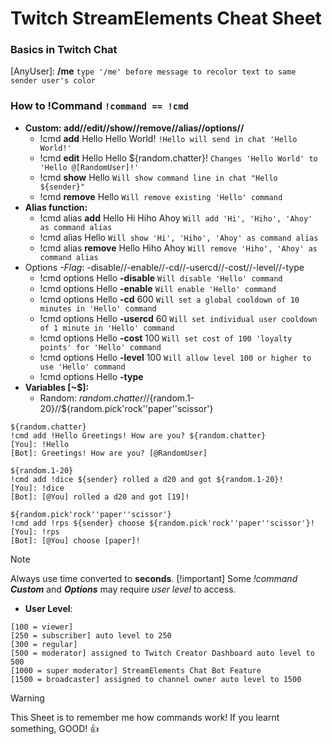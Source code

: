 # **Twitch StreamElements Cheat Sheet**
### Basics in Twitch Chat
[AnyUser]: **/me** `type '/me' before message to recolor text to same sender user's color`
### How to !Command `!command == !cmd`
+ **Custom: add//edit//show//remove//alias//options//**
  - !cmd **add** Hello Hello World! `!Hello will send in chat 'Hello World!'`
  - !cmd **edit** Hello Hello ${random.chatter}! `Changes 'Hello World' to 'Hello @[RandomUser]!'`
  - !cmd **show** Hello `Will show command line in chat "Hello ${sender}"`
  - !cmd **remove** Hello `Will remove existing 'Hello' command`
+ **Alias function:**
  - !cmd alias **add** Hello Hi Hiho Ahoy `Will add 'Hi', 'Hiho', 'Ahoy' as command alias`
  - !cmd alias Hello `Will show 'Hi', 'Hiho', 'Ahoy' as command alias`
  - !cmd alias **remove** Hello Hiho Ahoy `Will remove 'Hiho', 'Ahoy' as command alias`
+ Options _-Flag_: -disable//-enable//-cd//-usercd//-cost//-level//-type
  - !cmd options Hello **-disable** `Will disable 'Hello' command`
  - !cmd options Hello **-enable** `Will enable 'Hello' command`
  - !cmd options Hello **-cd** 600 `Will set a global cooldown of 10 minutes in 'Hello' command`
  - !cmd options Hello **-usercd** 60 `Will set individual user cooldown of 1 minute in 'Hello' command`
  - !cmd options Hello **-cost** 100 `Will set cost of 100 'loyalty points' for 'Hello' command`
  - !cmd options Hello **-level** 100 `Will allow level 100 or higher to use 'Hello' command`
  - !cmd options Hello **-type**
+ **Variables [~$]:**
  + Random: ${random.chatter}//${random.1-20}//${random.pick'rock''paper''scissor'}
```
${random.chatter}
!cmd add !Hello Greetings! How are you? ${random.chatter}
[You]: !Hello
[Bot]: Greetings! How are you? [@RandomUser]
```
```
${random.1-20}
!cmd add !dice ${sender} rolled a d20 and got ${random.1-20}!
[You]: !dice
[Bot]: [@You] rolled a d20 and got [19]!
```
```
${random.pick'rock''paper''scissor'}
!cmd add !rps ${sender} choose ${random.pick'rock''paper''scissor'}!
[You]: !rps
[Bot]: [@You] choose [paper]!
```
> [!note]
> Always use time converted to **seconds**.
> [!important]
> Some _!command_ ***Custom*** and ***Options*** may require _user level_ to access.
- **User Level**:
```
[100 = viewer]
[250 = subscriber] auto level to 250
[300 = regular]
[500 = moderator] assigned to Twitch Creator Dashboard auto level to 500
[1000 = super moderator] StreamElements Chat Bot Feature
[1500 = broadcaster] assigned to channel owner auto level to 1500
```
> [!warning]
> This Sheet is to remember me how commands work! If you learnt something, GOOD! 👍
> <!-- Do you like it and want support me? Sorry, only have [ttv/KazKazu](www.twitch.tv/KazKazu) -->
